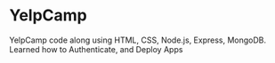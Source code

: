 # YelpCamp
YelpCamp code along using HTML, CSS, Node.js, Express, MongoDB. Learned how to Authenticate, and Deploy Apps
